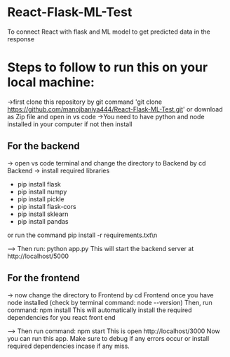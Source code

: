 # React-Flask-ML-Test
To connect React with flask and ML model to get predicted data in the response
# Steps to follow to run this on your local machine:
->first clone this repository by git command 'git clone https://github.com/manojbaniya444/React-Flask-ML-Test.git'
or download as Zip file and open in vs code 
->You need to have python and node installed in your computer if not then install
## For the backend
-> open vs code terminal and change the directory to Backend by cd Backend
-> install required libraries 
* pip install flask
* pip install numpy
* pip install pickle
* pip install flask-cors
* pip install sklearn
* pip install pandas

or 
run the command pip install -r requirements.txt\n

--> Then run: python app.py
This will start the backend server at http://localhost/5000

## For the frontend
-> now change the directory to Frontend by cd Frontend
once you have node installed (check by terminal command: node --version)
Then,
run command: npm install
This will automatically install the required dependencies for you react front end 

--> Then run command: npm start
This is open http://localhost/3000
Now you can run this app.
Make sure to debug if any errors occur or install required dependencies incase if any miss.
